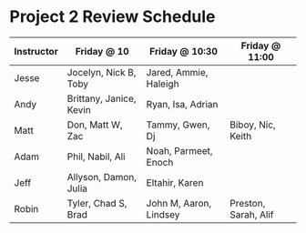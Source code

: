 # Project 2 Review Schedule

| Instructor | Friday @ 10 | Friday @ 10:30 | Friday @ 11:00 |
|---|---|---|---|
| Jesse | Jocelyn, Nick B, Toby | Jared, Ammie, Haleigh | |
| Andy | Brittany, Janice, Kevin | Ryan, Isa, Adrian | |
| Matt | Don, Matt W, Zac | Tammy, Gwen, Dj | Biboy, Nic, Keith |
| Adam | Phil, Nabil, Ali | Noah, Parmeet, Enoch | |
| Jeff | Allyson, Damon, Julia | Eltahir, Karen | |
| Robin | Tyler, Chad S, Brad | John M, Aaron, Lindsey | Preston, Sarah, Alif |
